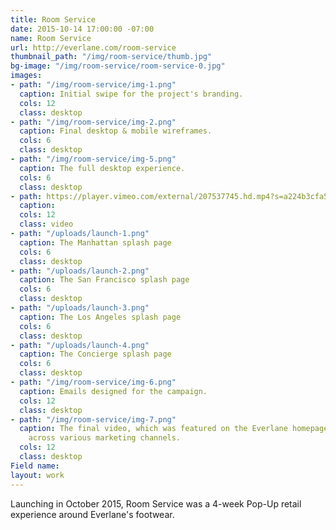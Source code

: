 ```yaml
---
title: Room Service
date: 2015-10-14 17:00:00 -07:00
name: Room Service
url: http://everlane.com/room-service
thumbnail_path: "/img/room-service/thumb.jpg"
bg-image: "/img/room-service/room-service-0.jpg"
images:
- path: "/img/room-service/img-1.png"
  caption: Initial swipe for the project's branding.
  cols: 12
  class: desktop
- path: "/img/room-service/img-2.png"
  caption: Final desktop & mobile wireframes.
  cols: 6
  class: desktop
- path: "/img/room-service/img-5.png"
  caption: The full desktop experience.
  cols: 6
  class: desktop
- path: https://player.vimeo.com/external/207537745.hd.mp4?s=a224b3cfa5ef831ad051eb6dabdfda8764c618e6&profile_id=119
  caption: 
  cols: 12
  class: video
- path: "/uploads/launch-1.png"
  caption: The Manhattan splash page
  cols: 6
  class: desktop
- path: "/uploads/launch-2.png"
  caption: The San Francisco splash page
  cols: 6
  class: desktop
- path: "/uploads/launch-3.png"
  caption: The Los Angeles splash page
  cols: 6
  class: desktop
- path: "/uploads/launch-4.png"
  caption: The Concierge splash page
  cols: 6
  class: desktop
- path: "/img/room-service/img-6.png"
  caption: Emails designed for the campaign.
  cols: 12
  class: desktop
- path: "/img/room-service/img-7.png"
  caption: The final video, which was featured on the Everlane homepage and promoted
    across various marketing channels.
  cols: 12
  class: desktop
Field name: 
layout: work
---
```


Launching in October 2015, Room Service was a 4-week Pop-Up retail experience around Everlane's footwear.
